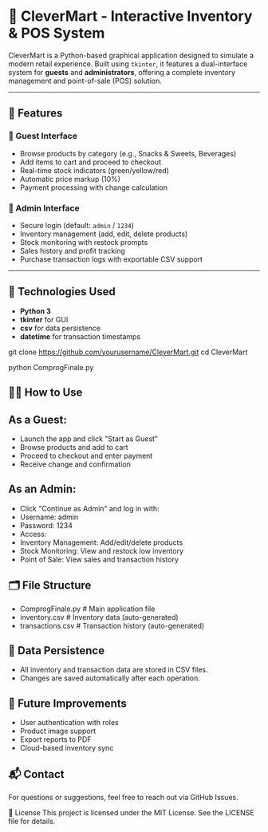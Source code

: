 
# 🛒 CleverMart - Interactive Inventory & POS System

CleverMart is a Python-based graphical application designed to simulate a modern retail experience. Built using `tkinter`, it features a dual-interface system for **guests** and **administrators**, offering a complete inventory management and point-of-sale (POS) solution.

---

## 🚀 Features

### 👤 Guest Interface
- Browse products by category (e.g., Snacks & Sweets, Beverages)
- Add items to cart and proceed to checkout
- Real-time stock indicators (green/yellow/red)
- Automatic price markup (10%)
- Payment processing with change calculation

### 🔐 Admin Interface
- Secure login (default: `admin` / `1234`)
- Inventory management (add, edit, delete products)
- Stock monitoring with restock prompts
- Sales history and profit tracking
- Purchase transaction logs with exportable CSV support

---

## 🧰 Technologies Used

- **Python 3**
- **tkinter** for GUI
- **csv** for data persistence
- **datetime** for transaction timestamps

git clone https://github.com/yourusername/CleverMart.git
cd CleverMart

python ComprogFinale.py

## 🧑‍💻 How to Use

##  As a Guest:
-  Launch the app and click "Start as Guest"
-  Browse products and add to cart
-  Proceed to checkout and enter payment
-  Receive change and confirmation

##  As an Admin:
-  Click "Continue as Admin" and log in with:
-  Username: admin
-  Password: 1234
-  Access:
-  Inventory Management: Add/edit/delete products
-  Stock Monitoring: View and restock low inventory
-  Point of Sale: View sales and transaction history

##  🗂️ File Structure
-  ComprogFinale.py       # Main application file
-  inventory.csv          # Inventory data (auto-generated)
-  transactions.csv       # Transaction history (auto-generated)

##  💾 Data Persistence
-  All inventory and transaction data are stored in CSV files.
-  Changes are saved automatically after each operation.

##  🔮 Future Improvements
-  User authentication with roles
-  Product image support
-  Export reports to PDF
-  Cloud-based inventory sync

##  📬 Contact
For questions or suggestions, feel free to reach out via GitHub Issues.

📄 License
This project is licensed under the MIT License. See the LICENSE file for details.
